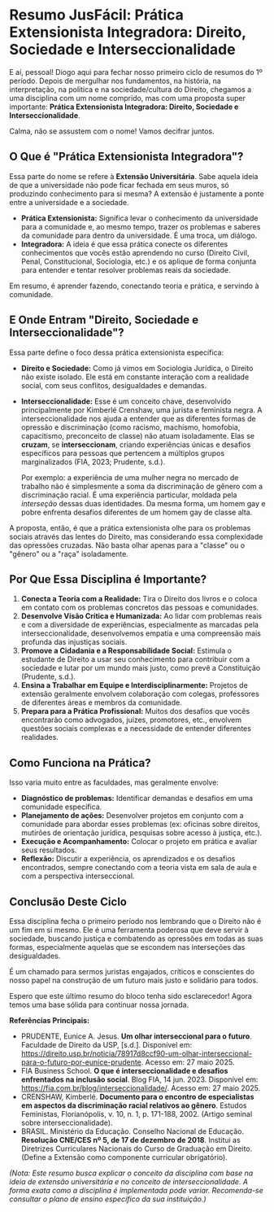 # Resumo JusFácil: Prática Extensionista Integradora: Direito, Sociedade e Interseccionalidade

E aí, pessoal! Diogo aqui para fechar nosso primeiro ciclo de resumos do 1º período. Depois de mergulhar nos fundamentos, na história, na interpretação, na política e na sociedade/cultura do Direito, chegamos a uma disciplina com um nome comprido, mas com uma proposta super importante: **Prática Extensionista Integradora: Direito, Sociedade e Interseccionalidade**.

Calma, não se assustem com o nome! Vamos decifrar juntos.

## O Que é "Prática Extensionista Integradora"?

Essa parte do nome se refere à **Extensão Universitária**. Sabe aquela ideia de que a universidade não pode ficar fechada em seus muros, só produzindo conhecimento para si mesma? A extensão é justamente a ponte entre a universidade e a sociedade.

*   **Prática Extensionista:** Significa levar o conhecimento da universidade para a comunidade e, ao mesmo tempo, trazer os problemas e saberes da comunidade para dentro da universidade. É uma troca, um diálogo.
*   **Integradora:** A ideia é que essa prática conecte os diferentes conhecimentos que vocês estão aprendendo no curso (Direito Civil, Penal, Constitucional, Sociologia, etc.) e os aplique de forma conjunta para entender e tentar resolver problemas reais da sociedade.

Em resumo, é aprender fazendo, conectando teoria e prática, e servindo à comunidade.

## E Onde Entram "Direito, Sociedade e Interseccionalidade"?

Essa parte define o foco dessa prática extensionista específica:

*   **Direito e Sociedade:** Como já vimos em Sociologia Jurídica, o Direito não existe isolado. Ele está em constante interação com a realidade social, com seus conflitos, desigualdades e demandas.
*   **Interseccionalidade:** Esse é um conceito chave, desenvolvido principalmente por Kimberlé Crenshaw, uma jurista e feminista negra. A interseccionalidade nos ajuda a entender que as diferentes formas de opressão e discriminação (como racismo, machismo, homofobia, capacitismo, preconceito de classe) não atuam isoladamente. Elas se **cruzam**, se **interseccionam**, criando experiências únicas e desafios específicos para pessoas que pertencem a múltiplos grupos marginalizados (FIA, 2023; Prudente, s.d.).

    Por exemplo: a experiência de uma mulher negra no mercado de trabalho não é simplesmente a soma da discriminação de gênero com a discriminação racial. É uma experiência particular, moldada pela *interseção* dessas duas identidades. Da mesma forma, um homem gay e pobre enfrenta desafios diferentes de um homem gay de classe alta.

A proposta, então, é que a prática extensionista olhe para os problemas sociais através das lentes do Direito, mas considerando essa complexidade das opressões cruzadas. Não basta olhar apenas para a "classe" ou o "gênero" ou a "raça" isoladamente.

## Por Que Essa Disciplina é Importante?

1.  **Conecta a Teoria com a Realidade:** Tira o Direito dos livros e o coloca em contato com os problemas concretos das pessoas e comunidades.
2.  **Desenvolve Visão Crítica e Humanizada:** Ao lidar com problemas reais e com a diversidade de experiências, especialmente as marcadas pela interseccionalidade, desenvolvemos empatia e uma compreensão mais profunda das injustiças sociais.
3.  **Promove a Cidadania e a Responsabilidade Social:** Estimula o estudante de Direito a usar seu conhecimento para contribuir com a sociedade e lutar por um mundo mais justo, como prevê a Constituição (Prudente, s.d.).
4.  **Ensina a Trabalhar em Equipe e Interdisciplinarmente:** Projetos de extensão geralmente envolvem colaboração com colegas, professores de diferentes áreas e membros da comunidade.
5.  **Prepara para a Prática Profissional:** Muitos dos desafios que vocês encontrarão como advogados, juízes, promotores, etc., envolvem questões sociais complexas e a necessidade de entender diferentes realidades.

## Como Funciona na Prática?

Isso varia muito entre as faculdades, mas geralmente envolve:

*   **Diagnóstico de problemas:** Identificar demandas e desafios em uma comunidade específica.
*   **Planejamento de ações:** Desenvolver projetos em conjunto com a comunidade para abordar esses problemas (ex: oficinas sobre direitos, mutirões de orientação jurídica, pesquisas sobre acesso à justiça, etc.).
*   **Execução e Acompanhamento:** Colocar o projeto em prática e avaliar seus resultados.
*   **Reflexão:** Discutir a experiência, os aprendizados e os desafios encontrados, sempre conectando com a teoria vista em sala de aula e com a perspectiva interseccional.

## Conclusão Deste Ciclo

Essa disciplina fecha o primeiro período nos lembrando que o Direito não é um fim em si mesmo. Ele é uma ferramenta poderosa que deve servir à sociedade, buscando justiça e combatendo as opressões em todas as suas formas, especialmente aquelas que se escondem nas interseções das desigualdades.

É um chamado para sermos juristas engajados, críticos e conscientes do nosso papel na construção de um futuro mais justo e solidário para todos.

Espero que este último resumo do bloco tenha sido esclarecedor! Agora temos uma base sólida para continuar nossa jornada.

**Referências Principais:**

*   PRUDENTE, Eunice A. Jesus. **Um olhar interseccional para o futuro**. Faculdade de Direito da USP, [s.d.]. Disponível em: https://direito.usp.br/noticia/78917d8ccf90-um-olhar-interseccional-para-o-futuro-por-eunice-prudente. Acesso em: 27 maio 2025.
*   FIA Business School. **O que é interseccionalidade e desafios enfrentados na inclusão social**. Blog FIA, 14 jun. 2023. Disponível em: https://fia.com.br/blog/interseccionalidade/. Acesso em: 27 maio 2025.
*   CRENSHAW, Kimberlé. **Documento para o encontro de especialistas em aspectos da discriminação racial relativos ao gênero**. Estudos Feministas, Florianópolis, v. 10, n. 1, p. 171-188, 2002. (Artigo seminal sobre interseccionalidade).
*   BRASIL. Ministério da Educação. Conselho Nacional de Educação. **Resolução CNE/CES nº 5, de 17 de dezembro de 2018**. Institui as Diretrizes Curriculares Nacionais do Curso de Graduação em Direito. (Define a Extensão como componente curricular obrigatório).

*(Nota: Este resumo busca explicar o conceito da disciplina com base na ideia de extensão universitária e no conceito de interseccionalidade. A forma exata como a disciplina é implementada pode variar. Recomenda-se consultar o plano de ensino específico da sua instituição.)*
